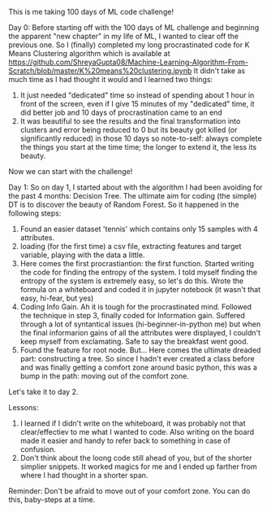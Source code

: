 This is me taking 100 days of ML code challenge!

Day 0:  Before starting off with the 100 days of ML challenge and beginning the apparent "new chapter" in my life of ML, I wanted to clear off the previous one. So I (finally) completed my long procrastinated code for K Means Clustering algorithm which is available at https://github.com/ShreyaGupta08/Machine-Learning-Algorithm-From-Scratch/blob/master/K%20means%20clustering.ipynb 
It didn't take as much time as I had thought it would and I learned two things:
1. It just needed "dedicated" time so instead of spending about 1 hour in front of the screen, even if I give 15 minutes of my "dedicated" time, it did better job and 10 days of procrastination came to an end
2. It was beautiful to see the results and the final transformation into clusters and error being reduced to 0 but its beauty got killed (or significantly reduced) in those 10 days so note-to-self: always complete the things you start at the time time; the longer to extend it, the less its beauty.

Now we can start with the challenge!

Day 1: So on day 1, I started about with the algorithm I had been avoiding for the past 4 months: Decision Tree. The ultimate aim for coding (the simple) DT is to discover the beauty of Random Forest. So it happened in the following steps:
1. Found an easier dataset 'tennis' which contains only 15 samples with 4 attributes.
2. loading (for the first time) a csv file, extracting features and target variable, playing with the data a little.
3. Here comes the first procrastiantion: the first function. Started writing the code for finding the entropy of the system.
	I told myself finding the entropy of the system is extremely easy, so let's do this. Wrote the formula on a whiteboard and coded it in jupyter notebook (it wasn't that easy, hi-fear, but yes)
4. Coding Info Gain. Ah it is tough for the procrastinated mind. Followed the technique in step 3, finally coded for Information gain. Suffered through a lot of syntantical issues (hi-beginner-in-python me) but when the final informarion gains of all the attributes were displayed, I couldn't keep myself from exclamating. Safe to say the breakfast went good.
5. Found the feature for root node. But...
Here comes the ultimate dreaded part: constructing a tree. So since I hadn't ever created a class before and was finally getting a comfort zone around basic python, this was a bump in the path: moving out of the comfort zone.

Let's take it to day 2.

Lessons: 
1. I learned if I didn't write on the whiteboard, it was probably not that clear/effectiev to me what I wanted to code. Also writing on the board made it easier and handy to refer back to something in case of confusion.
2. Don't think about the loong code still ahead of you, but of the shorter simplier snippets. It worked magics for me and I ended up farther from where I had thought in a shorter span.

Reminder: Don't be afraid to move out of your comfort zone. You can do this, baby-steps at a time.  
